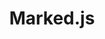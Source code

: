 ---
codehost: https://github.com/https://github.com/markedjs/marked
logohandle: js_marked
sort: marked
title: Marked.js
website: https://marked.js.org/
---